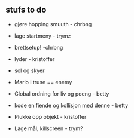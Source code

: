 
## stufs to do

* gjøre hopping smuuth - chrbng

* lage startmeny - trymz

* brettsetup! -chrbng 

* lyder - kristoffer 

* sol og skyer

* Mario i truse == enemy

* Global ordning for liv og poeng - betty
* kode en fiende og kollisjon med denne - betty

* Plukke opp objekt - kristoffer 

* Lage mål, killscreen - trym?

